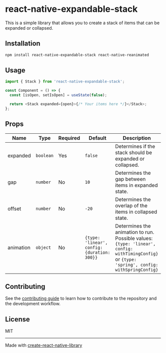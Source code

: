 # react-native-expandable-stack

This is a simple library that allows you to create a stack of items that can be expanded or collapsed.

## Installation

```sh
npm install react-native-expandable-stack react-native-reanimated
```

## Usage

```js
import { Stack } from 'react-native-expandable-stack';

const Component = () => {
  const [isOpen, setIsOpen] = useState(false);

  return <Stack expanded={open}>{/* Your items here */}</Stack>;
};
```

## Props

| Name      | Type      | Required | Default                                     | Description                                                                                                                                    |
| --------- | --------- | -------- | ------------------------------------------- | ---------------------------------------------------------------------------------------------------------------------------------------------- |
| expanded  | `boolean` | Yes      | `false`                                     | Determines if the stack should be expanded or collapsed.                                                                                       |
| gap       | `number`  | No       | `10`                                        | Determines the gap between items in expanded state.                                                                                            |
| offset    | `number`  | No       | `-20`                                       | Determines the overlap of the items in collapsed state.                                                                                        |
| animation | `object`  | No       | `{type: 'linear', config: {duration: 300}}` | Determines the animation to run. Possible values: `{type: 'linear', config: withTimingConfig}` or `{type: 'spring', config: withSpringConfig}` |

## Contributing

See the [contributing guide](CONTRIBUTING.md) to learn how to contribute to the repository and the development workflow.

## License

MIT

---

Made with [create-react-native-library](https://github.com/callstack/react-native-builder-bob)
